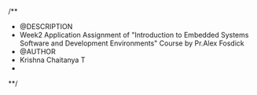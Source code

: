 /**
 * @DESCRIPTION
 * Week2 Application Assignment of "Introduction to Embedded Systems Software and Development Environments" Course by Pr.Alex Fosdick
 * @AUTHOR
 * Krishna Chaitanya T
 * 
 **/
